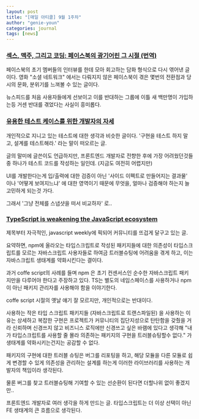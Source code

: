 ```yaml
---
layout: post
title: "[매일 아티클] 9월 1주차"
author: "genie-youn"
categories: journal
tags: [news]
---
```


### [섹스, 맥주, 그리고 코딩: 페이스북의 광기어린 그 시절 (번역)](https://ebadak.news/2020/08/12/sex-beer-and-coding-inside-facebooks-wild-early-days-in-palo-alto/)

페이스북의 초기 멤버들의 인터뷰를 한데 모아 회고하는 담화 형식으로 다시 엮어낸 글이다. 영화 "소셜 네트워크" 에서는 다뤄지지 않은 페이스북이 겪은 몇번의 전환점과 당시의 문화, 분위기를 느껴볼 수 있는 글이다.

뉴스피드를 처음 사용자들에게 선보이고 이를 반대하는 그룹에 이틀 새 백만명이 가입하는등 거센 반대를 겪었다는 사실이 흥미롭다.

### [유용한 테스트 케이스를 위한 개발자의 자세](https://meetup.toast.com/posts/246)

개인적으로 지니고 있는 테스트에 대한 생각과 비슷한 글이다.
'구현을 테스트 하지 말고, 설계를 테스트해라.' 라는 말이 떠오르는 글.

글의 말미에 글쓴이도 언급하지만, 프론트엔드 개발자로 전향한 후에 가장 어려웠던것들 중 하나가 테스트 코드를 작성하는 일인데. (지금도 여전히 어렵지만)

UI를 개발한다는게 입/출력에 대한 검증이 아닌 '사이드 이펙트로 만들어지는 결과물' 이나 '어떻게 보여지느냐' 에 대한 영역이기 때문에 무엇을, 얼마나 검증해야 하는지 늘 고민하게 되는것 가다.

그래서 '그냥 전체를 스냅샷을 떠서  비교하자' 로..

### [TypeScript is weakening the JavaScript ecosystem](https://timdaub.github.io/2020/09/01/typescript/index.html)

제목부터 자극적인, javascript weekly에 픽되어 커뮤니티를 뜨겁게 달구고 있는 글.

요약하면, npm에 올라오는 타입스크립트로 작성된 패키지들에 대한 의존성이 타입스크립트를 모르는 자바스크립트 사용자들로 하여금 트러블슈팅에 어려움을 겪게 하고, 이는 자바스크립트 생태계를 약화시킨다는 결이다.

과거 coffe script의 사례를 들며 npm 은 초기 컨센서스인 순수한 자바스크립트 패키지만을 다루어야 한다고 주장하고 있다. TS는 별도의 네임스페이스를 사용하거나 npm이 아닌 패키지 관리자를 사용해야 함을 이야기한다.

coffe script 시절의 옛날 얘기 잘 모르지만, 개인적으로는 반대이다.

사용하는 작은 타입 스크립트 패키지들 (자바스크립트로 트랜스파일된) 을 사용하는 이유는 상세하고 복잡한 구현은 프로젝트가 커뮤니티의 집단지성으로 탄탄함을 갖췄을 거라 신뢰하며 신경쓰지 않고 비즈니스 로직에만 신경쓰고 싶은 바램에 있다고 생각해 "내가 타입스크립트를 사용할 줄 몰라 의존하는 패키지의 구현을 트러블슈팅할수 없다." 가 생태계를 약화시키는건지는 공감할 수 없다.

패키지의 구현에 대한 트러블 슈팅은 버그를 리포팅을 하고, 해당 모듈을 다른 모듈로 쉽게 변경할 수 있게 의존성을 관리하는 설계를 하는게 이러한 라이브러리를 사용하는 개발자의 책임이라 생각된다.

물론 버그를 찾고 트러블슈팅해 기여할 수 있는 선순환이 된다면 더할나위 없이 좋겠지만..

프론트엔드 개발자로 여러 생각을 하게 만드는 글.
타입스크립트는 더 이상 선택이 아닌 FE 생태계의 큰 흐름으로 생각된다.
